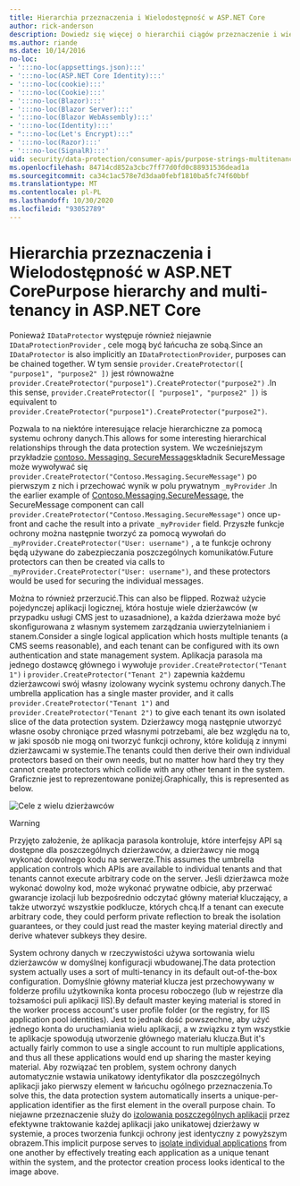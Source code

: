 ```yaml
---
title: Hierarchia przeznaczenia i Wielodostępność w ASP.NET Core
author: rick-anderson
description: Dowiedz się więcej o hierarchii ciągów przeznaczenie i wielu dzierżawcach, które odnoszą się do ASP.NET Core interfejsów API ochrony danych.
ms.author: riande
ms.date: 10/14/2016
no-loc:
- ':::no-loc(appsettings.json):::'
- ':::no-loc(ASP.NET Core Identity):::'
- ':::no-loc(cookie):::'
- ':::no-loc(Cookie):::'
- ':::no-loc(Blazor):::'
- ':::no-loc(Blazor Server):::'
- ':::no-loc(Blazor WebAssembly):::'
- ':::no-loc(Identity):::'
- ":::no-loc(Let's Encrypt):::"
- ':::no-loc(Razor):::'
- ':::no-loc(SignalR):::'
uid: security/data-protection/consumer-apis/purpose-strings-multitenancy
ms.openlocfilehash: 84714cd852a3cbc7ff77d0fd0c88931536dead1a
ms.sourcegitcommit: ca34c1ac578e7d3daa0febf1810ba5fc74f60bbf
ms.translationtype: MT
ms.contentlocale: pl-PL
ms.lasthandoff: 10/30/2020
ms.locfileid: "93052789"
---
```

# <a name="purpose-hierarchy-and-multi-tenancy-in-aspnet-core"></a><span data-ttu-id="2e7c3-103">Hierarchia przeznaczenia i Wielodostępność w ASP.NET Core</span><span class="sxs-lookup"><span data-stu-id="2e7c3-103">Purpose hierarchy and multi-tenancy in ASP.NET Core</span></span>

<span data-ttu-id="2e7c3-104">Ponieważ `IDataProtector` występuje również niejawnie `IDataProtectionProvider` , cele mogą być łańcucha ze sobą.</span><span class="sxs-lookup"><span data-stu-id="2e7c3-104">Since an `IDataProtector` is also implicitly an `IDataProtectionProvider`, purposes can be chained together.</span></span> <span data-ttu-id="2e7c3-105">W tym sensie `provider.CreateProtector([ "purpose1", "purpose2" ])` jest równoważne `provider.CreateProtector("purpose1").CreateProtector("purpose2")` .</span><span class="sxs-lookup"><span data-stu-id="2e7c3-105">In this sense, `provider.CreateProtector([ "purpose1", "purpose2" ])` is equivalent to `provider.CreateProtector("purpose1").CreateProtector("purpose2")`.</span></span>

<span data-ttu-id="2e7c3-106">Pozwala to na niektóre interesujące relacje hierarchiczne za pomocą systemu ochrony danych.</span><span class="sxs-lookup"><span data-stu-id="2e7c3-106">This allows for some interesting hierarchical relationships through the data protection system.</span></span> <span data-ttu-id="2e7c3-107">We wcześniejszym przykładzie [contoso. Messaging. SecureMessage](xref:security/data-protection/consumer-apis/purpose-strings#data-protection-contoso-purpose)składnik SecureMessage może wywoływać się `provider.CreateProtector("Contoso.Messaging.SecureMessage")` po pierwszym z nich i przechować wynik w polu prywatnym `_myProvider` .</span><span class="sxs-lookup"><span data-stu-id="2e7c3-107">In the earlier example of [Contoso.Messaging.SecureMessage](xref:security/data-protection/consumer-apis/purpose-strings#data-protection-contoso-purpose), the SecureMessage component can call `provider.CreateProtector("Contoso.Messaging.SecureMessage")` once up-front and cache the result into a private `_myProvider` field.</span></span> <span data-ttu-id="2e7c3-108">Przyszłe funkcje ochrony można następnie tworzyć za pomocą wywołań do `_myProvider.CreateProtector("User: username")` , a te funkcje ochrony będą używane do zabezpieczania poszczególnych komunikatów.</span><span class="sxs-lookup"><span data-stu-id="2e7c3-108">Future protectors can then be created via calls to `_myProvider.CreateProtector("User: username")`, and these protectors would be used for securing the individual messages.</span></span>

<span data-ttu-id="2e7c3-109">Można to również przerzucić.</span><span class="sxs-lookup"><span data-stu-id="2e7c3-109">This can also be flipped.</span></span> <span data-ttu-id="2e7c3-110">Rozważ użycie pojedynczej aplikacji logicznej, która hostuje wiele dzierżawców (w przypadku usługi CMS jest to uzasadnione), a każda dzierżawa może być skonfigurowana z własnym systemem zarządzania uwierzytelnianiem i stanem.</span><span class="sxs-lookup"><span data-stu-id="2e7c3-110">Consider a single logical application which hosts multiple tenants (a CMS seems reasonable), and each tenant can be configured with its own authentication and state management system.</span></span> <span data-ttu-id="2e7c3-111">Aplikacja parasola ma jednego dostawcę głównego i wywołuje `provider.CreateProtector("Tenant 1")` i `provider.CreateProtector("Tenant 2")` zapewnia każdemu dzierżawcowi swój własny izolowany wycink systemu ochrony danych.</span><span class="sxs-lookup"><span data-stu-id="2e7c3-111">The umbrella application has a single master provider, and it calls `provider.CreateProtector("Tenant 1")` and `provider.CreateProtector("Tenant 2")` to give each tenant its own isolated slice of the data protection system.</span></span> <span data-ttu-id="2e7c3-112">Dzierżawcy mogą następnie utworzyć własne osoby chroniące przed własnymi potrzebami, ale bez względu na to, w jaki sposób nie mogą oni tworzyć funkcji ochrony, które kolidują z innymi dzierżawcami w systemie.</span><span class="sxs-lookup"><span data-stu-id="2e7c3-112">The tenants could then derive their own individual protectors based on their own needs, but no matter how hard they try they cannot create protectors which collide with any other tenant in the system.</span></span> <span data-ttu-id="2e7c3-113">Graficznie jest to reprezentowane poniżej.</span><span class="sxs-lookup"><span data-stu-id="2e7c3-113">Graphically, this is represented as below.</span></span>

![Cele z wielu dzierżawców](purpose-strings-multitenancy/_static/purposes-multi-tenancy.png)

>[!WARNING]
> <span data-ttu-id="2e7c3-115">Przyjęto założenie, że aplikacja parasola kontroluje, które interfejsy API są dostępne dla poszczególnych dzierżawców, a dzierżawcy nie mogą wykonać dowolnego kodu na serwerze.</span><span class="sxs-lookup"><span data-stu-id="2e7c3-115">This assumes the umbrella application controls which APIs are available to individual tenants and that tenants cannot execute arbitrary code on the server.</span></span> <span data-ttu-id="2e7c3-116">Jeśli dzierżawca może wykonać dowolny kod, może wykonać prywatne odbicie, aby przerwać gwarancje izolacji lub bezpośrednio odczytać główny materiał kluczający, a także utworzyć wszystkie podklucze, których chcą.</span><span class="sxs-lookup"><span data-stu-id="2e7c3-116">If a tenant can execute arbitrary code, they could perform private reflection to break the isolation guarantees, or they could just read the master keying material directly and derive whatever subkeys they desire.</span></span>

<span data-ttu-id="2e7c3-117">System ochrony danych w rzeczywistości używa sortowania wielu dzierżawców w domyślnej konfiguracji wbudowanej.</span><span class="sxs-lookup"><span data-stu-id="2e7c3-117">The data protection system actually uses a sort of multi-tenancy in its default out-of-the-box configuration.</span></span> <span data-ttu-id="2e7c3-118">Domyślnie główny materiał klucza jest przechowywany w folderze profilu użytkownika konta procesu roboczego (lub w rejestrze dla tożsamości puli aplikacji IIS).</span><span class="sxs-lookup"><span data-stu-id="2e7c3-118">By default master keying material is stored in the worker process account's user profile folder (or the registry, for IIS application pool identities).</span></span> <span data-ttu-id="2e7c3-119">Jest to jednak dość powszechne, aby użyć jednego konta do uruchamiania wielu aplikacji, a w związku z tym wszystkie te aplikacje spowodują utworzenie głównego materiału klucza.</span><span class="sxs-lookup"><span data-stu-id="2e7c3-119">But it's actually fairly common to use a single account to run multiple applications, and thus all these applications would end up sharing the master keying material.</span></span> <span data-ttu-id="2e7c3-120">Aby rozwiązać ten problem, system ochrony danych automatycznie wstawia unikatowy identyfikator dla poszczególnych aplikacji jako pierwszy element w łańcuchu ogólnego przeznaczenia.</span><span class="sxs-lookup"><span data-stu-id="2e7c3-120">To solve this, the data protection system automatically inserts a unique-per-application identifier as the first element in the overall purpose chain.</span></span> <span data-ttu-id="2e7c3-121">To niejawne przeznaczenie służy do [izolowania poszczególnych aplikacji](xref:security/data-protection/configuration/overview#per-application-isolation) przez efektywne traktowanie każdej aplikacji jako unikatowej dzierżawy w systemie, a proces tworzenia funkcji ochrony jest identyczny z powyższym obrazem.</span><span class="sxs-lookup"><span data-stu-id="2e7c3-121">This implicit purpose serves to [isolate individual applications](xref:security/data-protection/configuration/overview#per-application-isolation) from one another by effectively treating each application as a unique tenant within the system, and the protector creation process looks identical to the image above.</span></span>
